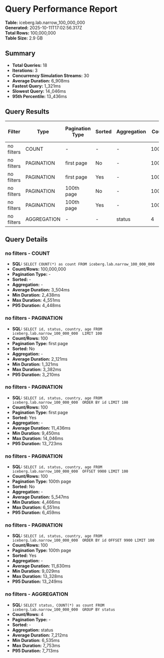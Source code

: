 # Query Performance Report

**Table:** iceberg.lab.narrow_100_000_000  
**Generated:** 2025-10-11T17:02:56.317Z  
**Total Rows:** 100,000,000  
**Table Size:** 2.9 GB

## Summary

- **Total Queries:** 18
- **Iterations:** 3
- **Concurrency Simulation Streams:** 30
- **Average Duration:** 6_908ms
- **Fastest Query:** 1_321ms
- **Slowest Query:** 14_046ms
- **95th Percentile:** 13_436ms

## Query Results

| Filter | Type | Pagination Type | Sorted | Aggregation | Count/Rows | Avg Duration (ms) | Min Duration (ms) | Max Duration (ms) | P95 Duration (ms) |
|--------|------|-----------------|--------|-------------|------------|-------------------|-------------------|-------------------|-------------------|
| no filters | COUNT | - | - | - | 100,000,000 | 3_504 | 2_438 | 4_551 | 4_448 |
| no filters | PAGINATION | first page | No | - | 100 | 2_121 | 1_321 | 3_382 | 3_210 |
| no filters | PAGINATION | first page | Yes | - | 100 | 11_436 | 9_450 | 14_046 | 13_723 |
| no filters | PAGINATION | 100th page | No | - | 100 | 5_547 | 4_466 | 6_551 | 6_459 |
| no filters | PAGINATION | 100th page | Yes | - | 100 | 11_630 | 9_029 | 13_328 | 13_249 |
| no filters | AGGREGATION | - | - | status | 4 | 7_212 | 6_535 | 7_753 | 7_713 |

## Query Details

### no filters - COUNT
- **SQL:** `SELECT COUNT(*) as count FROM iceberg.lab.narrow_100_000_000 `
- **Count/Rows:** 100,000,000
- **Pagination Type:** -
- **Sorted:** -
- **Aggregation:** -
- **Average Duration:** 3_504ms
- **Min Duration:** 2_438ms
- **Max Duration:** 4_551ms
- **P95 Duration:** 4_448ms

### no filters - PAGINATION
- **SQL:** `SELECT id, status, country, age FROM iceberg.lab.narrow_100_000_000  LIMIT 100`
- **Count/Rows:** 100
- **Pagination Type:** first page
- **Sorted:** No
- **Aggregation:** -
- **Average Duration:** 2_121ms
- **Min Duration:** 1_321ms
- **Max Duration:** 3_382ms
- **P95 Duration:** 3_210ms

### no filters - PAGINATION
- **SQL:** `SELECT id, status, country, age FROM iceberg.lab.narrow_100_000_000  ORDER BY id LIMIT 100`
- **Count/Rows:** 100
- **Pagination Type:** first page
- **Sorted:** Yes
- **Aggregation:** -
- **Average Duration:** 11_436ms
- **Min Duration:** 9_450ms
- **Max Duration:** 14_046ms
- **P95 Duration:** 13_723ms

### no filters - PAGINATION
- **SQL:** `SELECT id, status, country, age FROM iceberg.lab.narrow_100_000_000  OFFSET 9900 LIMIT 100`
- **Count/Rows:** 100
- **Pagination Type:** 100th page
- **Sorted:** No
- **Aggregation:** -
- **Average Duration:** 5_547ms
- **Min Duration:** 4_466ms
- **Max Duration:** 6_551ms
- **P95 Duration:** 6_459ms

### no filters - PAGINATION
- **SQL:** `SELECT id, status, country, age FROM iceberg.lab.narrow_100_000_000  ORDER BY id OFFSET 9900 LIMIT 100`
- **Count/Rows:** 100
- **Pagination Type:** 100th page
- **Sorted:** Yes
- **Aggregation:** -
- **Average Duration:** 11_630ms
- **Min Duration:** 9_029ms
- **Max Duration:** 13_328ms
- **P95 Duration:** 13_249ms

### no filters - AGGREGATION
- **SQL:** `SELECT status, COUNT(*) as count FROM iceberg.lab.narrow_100_000_000  GROUP BY status`
- **Count/Rows:** 4
- **Pagination Type:** -
- **Sorted:** -
- **Aggregation:** status
- **Average Duration:** 7_212ms
- **Min Duration:** 6_535ms
- **Max Duration:** 7_753ms
- **P95 Duration:** 7_713ms

